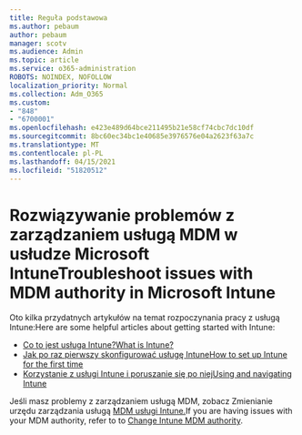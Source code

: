 ```yaml
---
title: Reguła podstawowa
ms.author: pebaum
author: pebaum
manager: scotv
ms.audience: Admin
ms.topic: article
ms.service: o365-administration
ROBOTS: NOINDEX, NOFOLLOW
localization_priority: Normal
ms.collection: Adm_O365
ms.custom:
- "848"
- "6700001"
ms.openlocfilehash: e423e489d64bce211495b21e58cf74cbc7dc10df
ms.sourcegitcommit: 8bc60ec34bc1e40685e3976576e04a2623f63a7c
ms.translationtype: MT
ms.contentlocale: pl-PL
ms.lasthandoff: 04/15/2021
ms.locfileid: "51820512"
---
```

# <a name="troubleshoot-issues-with-mdm-authority-in-microsoft-intune"></a><span data-ttu-id="adad3-102">Rozwiązywanie problemów z zarządzaniem usługą MDM w usłudze Microsoft Intune</span><span class="sxs-lookup"><span data-stu-id="adad3-102">Troubleshoot issues with MDM authority in Microsoft Intune</span></span>

<span data-ttu-id="adad3-103">Oto kilka przydatnych artykułów na temat rozpoczynania pracy z usługą Intune:</span><span class="sxs-lookup"><span data-stu-id="adad3-103">Here are some helpful articles about getting started with Intune:</span></span>

- [<span data-ttu-id="adad3-104">Co to jest usługa Intune?</span><span class="sxs-lookup"><span data-stu-id="adad3-104">What is Intune?</span></span>](https://docs.microsoft.com/intune/what-is-intune)
- [<span data-ttu-id="adad3-105">Jak po raz pierwszy skonfigurować usługę Intune</span><span class="sxs-lookup"><span data-stu-id="adad3-105">How to set up Intune for the first time</span></span>](https://docs.microsoft.com/intune/setup-steps)
- [<span data-ttu-id="adad3-106">Korzystanie z usługi Intune i poruszanie się po niej</span><span class="sxs-lookup"><span data-stu-id="adad3-106">Using and navigating Intune</span></span>](https://docs.microsoft.com/intune/tutorial-walkthrough-intune-portal)

<span data-ttu-id="adad3-107">Jeśli masz problemy z zarządzaniem usługą MDM, zobacz Zmienianie urzędu zarządzania usługą [MDM usługi Intune.](https://docs.microsoft.com/alchemyinsights/change-mdm-authority)</span><span class="sxs-lookup"><span data-stu-id="adad3-107">If you are having issues with your MDM authority, refer to to [Change Intune MDM authority](https://docs.microsoft.com/alchemyinsights/change-mdm-authority).</span></span>